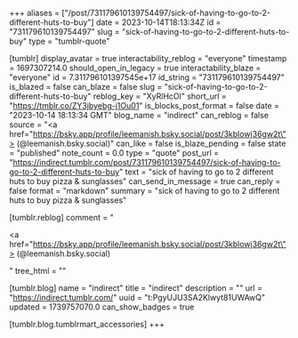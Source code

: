+++
aliases = ["/post/731179610139754497/sick-of-having-to-go-to-2-different-huts-to-buy"]
date = 2023-10-14T18:13:34Z
id = "731179610139754497"
slug = "sick-of-having-to-go-to-2-different-huts-to-buy"
type = "tumblr-quote"

[tumblr]
display_avatar = true
interactability_reblog = "everyone"
timestamp = 1697307214.0
should_open_in_legacy = true
interactability_blaze = "everyone"
id = 7.311796101397545e+17
id_string = "731179610139754497"
is_blazed = false
can_blaze = false
slug = "sick-of-having-to-go-to-2-different-huts-to-buy"
reblog_key = "XyRlHcOl"
short_url = "https://tmblr.co/ZY3jbyebg-j1Ou01"
is_blocks_post_format = false
date = "2023-10-14 18:13:34 GMT"
blog_name = "indirect"
can_reblog = false
source = "<a href=\"https://bsky.app/profile/leemanish.bsky.social/post/3kblowj36gw2t\"> (@leemanish.bsky.social)</a>"
can_like = false
is_blaze_pending = false
state = "published"
note_count = 0.0
type = "quote"
post_url = "https://indirect.tumblr.com/post/731179610139754497/sick-of-having-to-go-to-2-different-huts-to-buy"
text = "sick of having to go to 2 different huts to buy pizza &amp; sunglasses"
can_send_in_message = true
can_reply = false
format = "markdown"
summary = "sick of having to go to 2 different huts to buy pizza & sunglasses"

[tumblr.reblog]
comment = "<p><a href=\"https://bsky.app/profile/leemanish.bsky.social/post/3kblowj36gw2t\"> (@leemanish.bsky.social)</a></p>"
tree_html = ""

[tumblr.blog]
name = "indirect"
title = "indirect"
description = ""
url = "https://indirect.tumblr.com/"
uuid = "t:PgyUJU3SA2Klwyt81UWAwQ"
updated = 1739757070.0
can_show_badges = true

[tumblr.blog.tumblrmart_accessories]
+++
